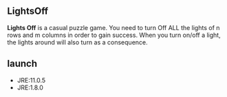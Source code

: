 LightsOff
----------

**Lights Off** is a casual puzzle game.
You need to turn Off ALL the lights of n rows and m columns in order to gain success.
When you turn on/off a light, the lights around will also turn as a consequence.

launch
----------

- JRE:11.0.5 
- JRE:1.8.0 
